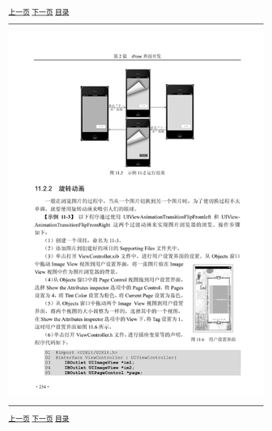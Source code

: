 [上一页](265.md) [下一页](267.md) [目录](../README.md)

***

![266](../images/266.png)

***

[上一页](265.md) [下一页](267.md) [目录](../README.md)